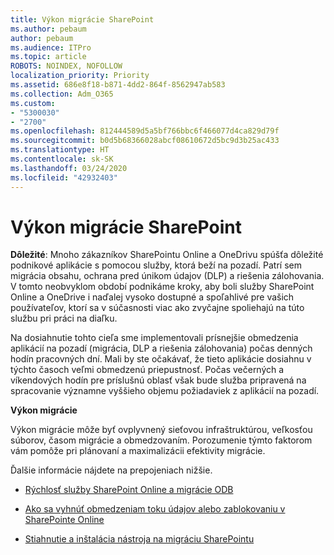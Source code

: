 ```yaml
---
title: Výkon migrácie SharePoint
ms.author: pebaum
author: pebaum
ms.audience: ITPro
ms.topic: article
ROBOTS: NOINDEX, NOFOLLOW
localization_priority: Priority
ms.assetid: 686e8f18-b871-4dd2-864f-8562947ab583
ms.collection: Adm_O365
ms.custom:
- "5300030"
- "2700"
ms.openlocfilehash: 812444589d5a5bf766bbc6f466077d4ca829d79f
ms.sourcegitcommit: b0d5b68366028abcf08610672d5bc9d3b25ac433
ms.translationtype: HT
ms.contentlocale: sk-SK
ms.lasthandoff: 03/24/2020
ms.locfileid: "42932403"
---
```

# <a name="sharepoint-migration-performance"></a>Výkon migrácie SharePoint

**Dôležité**: Mnoho zákazníkov SharePointu Online a OneDrivu spúšťa dôležité podnikové aplikácie s pomocou služby, ktorá beží na pozadí. Patrí sem migrácia obsahu, ochrana pred únikom údajov (DLP) a riešenia zálohovania. V tomto neobvyklom období podnikáme kroky, aby boli služby SharePoint Online a OneDrive i naďalej vysoko dostupné a spoľahlivé pre vašich používateľov, ktorí sa v súčasnosti viac ako zvyčajne spoliehajú na túto službu pri práci na diaľku.

Na dosiahnutie tohto cieľa sme implementovali prísnejšie obmedzenia aplikácií na pozadí (migrácia, DLP a riešenia zálohovania) počas denných hodín pracovných dní. Mali by ste očakávať, že tieto aplikácie dosiahnu v týchto časoch veľmi obmedzenú priepustnosť. Počas večerných a víkendových hodín pre príslušnú oblasť však bude služba pripravená na spracovanie významne vyššieho objemu požiadaviek z aplikácií na pozadí.

**Výkon migrácie**

Výkon migrácie môže byť ovplyvnený sieťovou infraštruktúrou, veľkosťou súborov, časom migrácie a obmedzovaním. Porozumenie týmto faktorom vám pomôže pri plánovaní a maximalizácii efektivity migrácie.

Ďalšie informácie nájdete na prepojeniach nižšie.

- [Rýchlosť služby SharePoint Online a migrácie ODB](https://docs.microsoft.com/sharepointmigration/sharepoint-online-and-onedrive-migration-speed)

- [Ako sa vyhnúť obmedzeniam toku údajov alebo zablokovaniu v SharePointe Online](https://docs.microsoft.com/sharepoint/dev/general-development/how-to-avoid-getting-throttled-or-blocked-in-sharepoint-online)

- [Stiahnutie a inštalácia nástroja na migráciu SharePointu](https://docs.microsoft.com/sharepointmigration/introducing-the-sharepoint-migration-tool)

